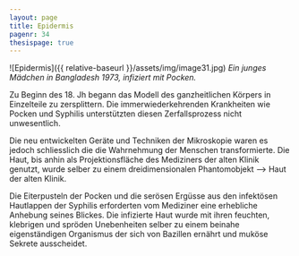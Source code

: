 ```yaml
---
layout: page
title: Epidermis
pagenr: 34
thesispage: true
---
```

![Epidermis]({{ relative-baseurl }}/assets/img/image31.jpg)
*Ein junges Mädchen in Bangladesh 1973, infiziert mit Pocken.*

Zu Beginn des 18. Jh begann das Modell des ganzheitlichen Körpers in Einzelteile zu zersplittern. Die immerwiederkehrenden Krankheiten wie Pocken und Syphilis unterstützten diesen Zerfallsprozess nicht unwesentlich.

Die neu entwickelten Geräte und Techniken der Mikroskopie waren es jedoch schliesslich die die Wahrnehmung der Menschen transformierte. Die Haut, bis anhin als Projektionsfläche des Mediziners der alten Klinik genutzt, wurde selber zu einem dreidimensionalen Phantomobjekt --> Haut der alten Klinik.

Die Eiterpusteln der Pocken und die serösen Ergüsse aus den infektösen Hautlappen der Syphilis erforderten vom Mediziner eine erhebliche Anhebung seines Blickes. Die infizierte Haut wurde mit ihren feuchten, klebrigen und spröden Unebenheiten selber zu einem beinahe eigenständigen Organismus der sich von Bazillen ernährt und muköse Sekrete ausscheidet.
